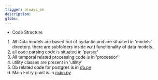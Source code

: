 ```yaml
---
trigger: always_on
description: 
globs: 
---
```

- Code Structure
1. All Data models are based out of pydantic and are situated in 'models' directory. there are subfolders inside w.r.t functionality of data models.
2. all code parsing code is situated in 'parser'
3. All temporal related processing code is in 'processor'
4. utility classes are present in 'utility'
5. Db related code for postgres is in [db.py](mdc:src/code_confluence_flow_bridge/db.py) 
6. Main Entry point is in [main.py](mdc:src/code_confluence_flow_bridge/main.py) 




